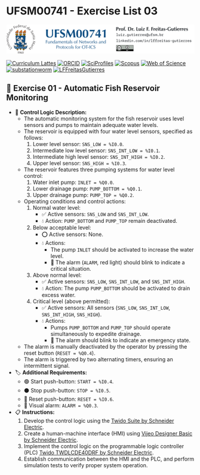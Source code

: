 # UFSM00741 - Exercise List 03

![](UFSM-CT-DESP-UFSM00741.png "UFSM-CT-DESP-UFSM00741")

[![Curriculum Lattes](https://img.shields.io/badge/Lattes-white)](http://lattes.cnpq.br/8846358506427099)
[![ORCID](https://img.shields.io/badge/ORCID-grey)](https://orcid.org/0000-0002-6254-7306)
[![SciProfiles](https://img.shields.io/badge/SciProfiles-black)](https://sciprofiles.com/profile/lffreitas-gutierres)
[![Scopus](https://img.shields.io/badge/Scopus-white)](https://www.scopus.com/authid/detail.uri?authorId=57195542368)
[![Web of Science](https://img.shields.io/badge/ResearcherID-grey)](https://www.webofscience.com/wos/author/record/Q-8444-2016)
[![substationworm](https://img.shields.io/badge/substationworm-black)](https://github.com/substationworm)
[![LFFreitasGutierres](https://img.shields.io/badge/LFFreitasGutierres-white)](https://github.com/LFFreitas-Gutierres)

## 📝 Exercise 01 - Automatic Fish Reservoir Monitoring

- 👷 **Control Logic Description:**
    - The automatic monitoring system for the fish reservoir uses level sensors and pumps to maintain adequate water levels.
    - The reservoir is equipped with four water level sensors, specified as follows:
        1. Lower level sensor: `SNS_LOW = %I0.0`.
        2. Intermediate low level sensor: `SNS_INT_LOW = %I0.1`.
        3. Intermediate high level sensor: `SNS_INT_HIGH = %I0.2`.
        4. Upper level sensor: `SNS_HIGH = %I0.3`.
    - The reservoir features three pumping systems for water level control:
        1. Water inlet pump: `INLET = %Q0.0`.
        2. Lower drainage pump: `PUMP_BOTTOM = %Q0.1`.
        3. Upper drainage pump: `PUMP_TOP = %Q0.2`.
    - Operating conditions and control actions:
        1. Normal water level:
            - ✅ Active sensors: `SNS_LOW` and `SNS_INT_LOW`.
            - 💧 Action: `PUMP_BOTTOM` and `PUMP_TOP` remain deactivated.
        2. Below acceptable level:
            - ⭕ Active sensors: None.
            - 💧 Actions:
                - The pump `INLET` should be activated to increase the water level.
                - 🔴 The alarm (`ALARM`, red light) should blink to indicate a critical situation.
        3. Above normal level:
            - ✅ Active sensors: `SNS_LOW`, `SNS_INT_LOW`, and `SNS_INT_HIGH`.
            - 💧 Action: The pump `PUMP_BOTTOM` should be activated to drain excess water.
        4. Critical level (above permitted):
            - ✅ Active sensors: All sensors (`SNS_LOW`, `SNS_INT_LOW`, `SNS_INT_HIGH`, `SNS_HIGH`).
            - 💧 Actions:
                - Pumps `PUMP_BOTTOM` and `PUMP_TOP` should operate simultaneously to expedite drainage.
                - 🔴 The alarm should blink to indicate an emergency state.
    - The alarm is manually deactivated by the operator by pressing the reset button (`RESET = %Q0.4`).
    - The alarm is triggered by two alternating timers, ensuring an intermittent signal.
- 🏷️ **Additional Requirements:** 
    - 🟢 Start push-button: `START = %I0.4`.
    - ⚫ Stop push-button: `STOP = %I0.5`.
    - 🔵 Reset push-button: `RESET = %I0.6`.
    - 🔴 Visual alarm: `ALARM = %Q0.3`.
- 📋 **Instructions:**
    1. Develop the control logic using the [Twido Suite by Schneider Electric](https://www.se.com/br/pt/faqs/FA278356/).
    2. Create a human-machine interface (HMI) using [Vijeo Designer Basic by Schneider Electric](https://www.se.com/us/en/download/document/VijeoDesignerBasic/).
    3. Implement the control logic on the programmable logic controller (PLC) [Twido TWDLCDE40DRF by Schneider Electric](https://www.se.com/us/en/product/TWDLCDE40DRF/compact-base-controller-twido-24vdc-supply-compact-24-inputs-with-24vdc-16-output-relays-transparent-ready/).
    4. Establish communication between the HMI and the PLC, and perform simulation tests to verify proper system operation.